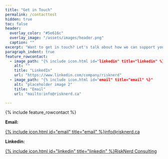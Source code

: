 ```yaml
---
title: "Get in Touch"
permalink: /contacttest
hidden: true
toc: false
header:
  overlay_color: "#5e616c"
  overlay_image: "/assets/images/header.png"
  caption: ""
excerpt: "Want to get in touch? Let's talk about how we can support your business. Here's how to reach us:"    
paragraph_indent: true
feature_rowcontact:
  - image_path: "{% include icon.html id="linkedin" title="linkedin" %}"
    alt: ""
    title: "LinkedIn"
    url: "https://www.linkedin.com/company/risknerd"
  - image_path: "{% include icon.html id="email" title="email" %}"
    alt: "placeholder image 2"
    title: "Email"
    url: "mailto:info@risknerd.ca"

---
```


{% include feature_rowcontact %}

**Email:**

[{% include icon.html id="email" title="email" %}](mailto:info@risknerd.ca)[info@risknerd.ca](mailto:info@risknerd.ca "Send us an email")

**Linkedin:**

[{% include icon.html id="linkedin" title="linkedin" %}](https://www.linkedin.com/company/risknerd)[RiskNerd Consulting](https://www.linkedin.com/company/risknerd "Connect on LinkedIn")
